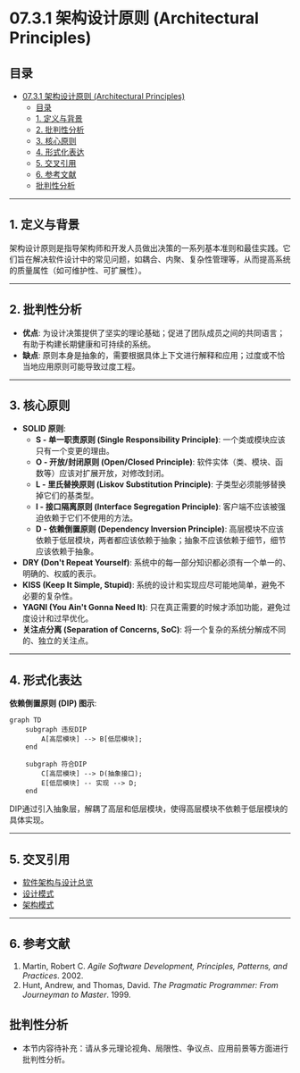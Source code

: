 # 07.3.1 架构设计原则 (Architectural Principles)

## 目录

- [07.3.1 架构设计原则 (Architectural Principles)](#0731-架构设计原则-architectural-principles)
  - [目录](#目录)
  - [1. 定义与背景](#1-定义与背景)
  - [2. 批判性分析](#2-批判性分析)
  - [3. 核心原则](#3-核心原则)
  - [4. 形式化表达](#4-形式化表达)
  - [5. 交叉引用](#5-交叉引用)
  - [6. 参考文献](#6-参考文献)
  - [批判性分析](#批判性分析)

---

## 1. 定义与背景

架构设计原则是指导架构师和开发人员做出决策的一系列基本准则和最佳实践。它们旨在解决软件设计中的常见问题，如耦合、内聚、复杂性管理等，从而提高系统的质量属性（如可维护性、可扩展性）。

---

## 2. 批判性分析

- **优点**: 为设计决策提供了坚实的理论基础；促进了团队成员之间的共同语言；有助于构建长期健康和可持续的系统。
- **缺点**: 原则本身是抽象的，需要根据具体上下文进行解释和应用；过度或不恰当地应用原则可能导致过度工程。

---

## 3. 核心原则

- **SOLID 原则**:
  - **S - 单一职责原则 (Single Responsibility Principle)**: 一个类或模块应该只有一个变更的理由。
  - **O - 开放/封闭原则 (Open/Closed Principle)**: 软件实体（类、模块、函数等）应该对扩展开放，对修改封闭。
  - **L - 里氏替换原则 (Liskov Substitution Principle)**: 子类型必须能够替换掉它们的基类型。
  - **I - 接口隔离原则 (Interface Segregation Principle)**: 客户端不应该被强迫依赖于它们不使用的方法。
  - **D - 依赖倒置原则 (Dependency Inversion Principle)**: 高层模块不应该依赖于低层模块，两者都应该依赖于抽象；抽象不应该依赖于细节，细节应该依赖于抽象。
- **DRY (Don't Repeat Yourself)**: 系统中的每一部分知识都必须有一个单一的、明确的、权威的表示。
- **KISS (Keep It Simple, Stupid)**: 系统的设计和实现应尽可能地简单，避免不必要的复杂性。
- **YAGNI (You Ain't Gonna Need It)**: 只在真正需要的时候才添加功能，避免过度设计和过早优化。
- **关注点分离 (Separation of Concerns, SoC)**: 将一个复杂的系统分解成不同的、独立的关注点。

---

## 4. 形式化表达

**依赖倒置原则 (DIP) 图示**:

```mermaid
graph TD
    subgraph 违反DIP
        A[高层模块] --> B[低层模块];
    end

    subgraph 符合DIP
        C[高层模块] --> D(抽象接口);
        E[低层模块] -- 实现 --> D;
    end
```

DIP通过引入抽象层，解耦了高层和低层模块，使得高层模块不依赖于低层模块的具体实现。

---

## 5. 交叉引用

- [软件架构与设计总览](README.md)
- [设计模式](README.md)
- [架构模式](07.3.2_Architectural_Patterns.md)

---

## 6. 参考文献

1. Martin, Robert C. *Agile Software Development, Principles, Patterns, and Practices*. 2002.
2. Hunt, Andrew, and Thomas, David. *The Pragmatic Programmer: From Journeyman to Master*. 1999.

## 批判性分析

- 本节内容待补充：请从多元理论视角、局限性、争议点、应用前景等方面进行批判性分析。
